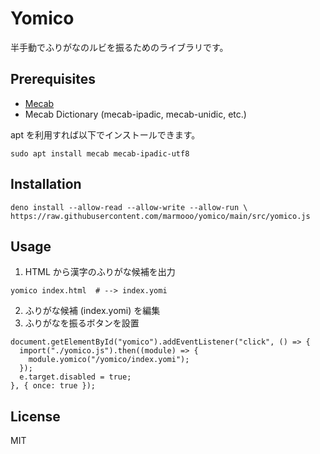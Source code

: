 # Yomico

半手動でふりがなのルビを振るためのライブラリです。

## Prerequisites

- [Mecab](https://taku910.github.io/mecab/)
- Mecab Dictionary (mecab-ipadic, mecab-unidic, etc.)

apt を利用すれば以下でインストールできます。

```
sudo apt install mecab mecab-ipadic-utf8
```


## Installation

```
deno install --allow-read --allow-write --allow-run \
https://raw.githubusercontent.com/marmooo/yomico/main/src/yomico.js
```

## Usage

1. HTML から漢字のふりがな候補を出力

```
yomico index.html  # --> index.yomi
```

2. ふりがな候補 (index.yomi) を編集
3. ふりがなを振るボタンを設置

```
document.getElementById("yomico").addEventListener("click", () => {
  import("./yomico.js").then((module) => {
    module.yomico("/yomico/index.yomi");
  });
  e.target.disabled = true;
}, { once: true });
```

## License

MIT
